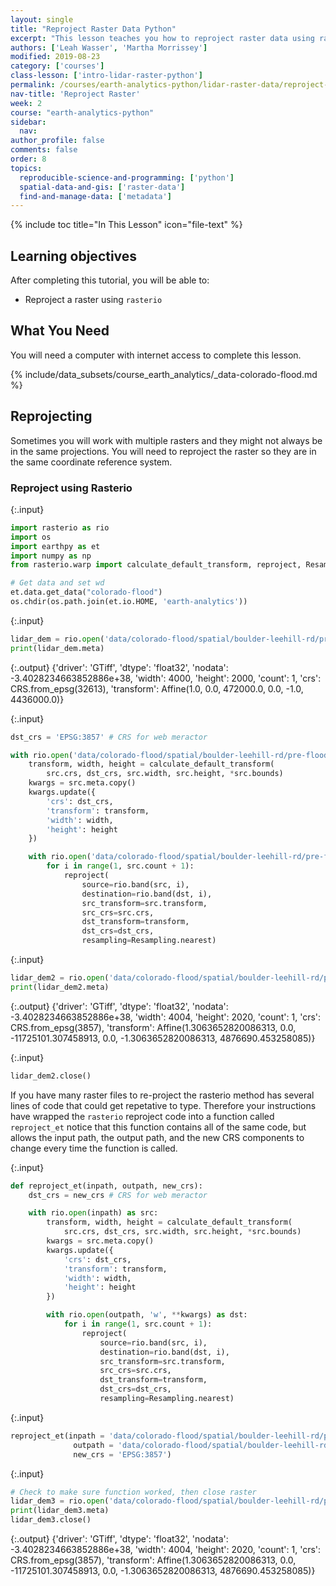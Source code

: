 ```yaml
---
layout: single
title: "Reproject Raster Data Python"
excerpt: "This lesson teaches you how to reproject raster data using rasterio."
authors: ['Leah Wasser', 'Martha Morrissey']
modified: 2019-08-23
category: ['courses']
class-lesson: ['intro-lidar-raster-python']
permalink: /courses/earth-analytics-python/lidar-raster-data/reproject-raster/
nav-title: 'Reproject Raster'
week: 2
course: "earth-analytics-python"
sidebar:
  nav:
author_profile: false
comments: false
order: 8
topics:
  reproducible-science-and-programming: ['python']
  spatial-data-and-gis: ['raster-data']
  find-and-manage-data: ['metadata']
---
```

{% include toc title="In This Lesson" icon="file-text" %}

<div class='notice--success' markdown="1">

## <i class="fa fa-graduation-cap" aria-hidden="true"></i> Learning objectives

After completing this tutorial, you will be able to:

* Reproject a raster using `rasterio`

## <i class="fa fa-check-square-o fa-2" aria-hidden="true"></i> What You Need

You will need a computer with internet access to complete this lesson.

{% include/data_subsets/course_earth_analytics/_data-colorado-flood.md %}

</div>


## Reprojecting 
Sometimes you will work with multiple rasters and they might not always be in the same projections. You will need to reproject the raster so they are in the same coordinate reference system.

### Reproject using Rasterio

{:.input}
```python
import rasterio as rio
import os
import earthpy as et
import numpy as np
from rasterio.warp import calculate_default_transform, reproject, Resampling

# Get data and set wd
et.data.get_data("colorado-flood")
os.chdir(os.path.join(et.io.HOME, 'earth-analytics'))
```

{:.input}
```python
lidar_dem = rio.open('data/colorado-flood/spatial/boulder-leehill-rd/pre-flood/lidar/pre_DTM.tif')
print(lidar_dem.meta)
```

{:.output}
    {'driver': 'GTiff', 'dtype': 'float32', 'nodata': -3.4028234663852886e+38, 'width': 4000, 'height': 2000, 'count': 1, 'crs': CRS.from_epsg(32613), 'transform': Affine(1.0, 0.0, 472000.0,
           0.0, -1.0, 4436000.0)}




{:.input}
```python
dst_crs = 'EPSG:3857' # CRS for web meractor 

with rio.open('data/colorado-flood/spatial/boulder-leehill-rd/pre-flood/lidar/pre_DTM.tif') as src:
    transform, width, height = calculate_default_transform(
        src.crs, dst_crs, src.width, src.height, *src.bounds)
    kwargs = src.meta.copy()
    kwargs.update({
        'crs': dst_crs,
        'transform': transform,
        'width': width,
        'height': height
    })

    with rio.open('data/colorado-flood/spatial/boulder-leehill-rd/pre-flood/lidar/pre_DTM_repoject.tif', 'w', **kwargs) as dst:
        for i in range(1, src.count + 1):
            reproject(
                source=rio.band(src, i),
                destination=rio.band(dst, i),
                src_transform=src.transform,
                src_crs=src.crs,
                dst_transform=transform,
                dst_crs=dst_crs,
                resampling=Resampling.nearest)
```

{:.input}
```python
lidar_dem2 = rio.open('data/colorado-flood/spatial/boulder-leehill-rd/pre-flood/lidar/pre_DTM_repoject.tif')
print(lidar_dem2.meta)
```

{:.output}
    {'driver': 'GTiff', 'dtype': 'float32', 'nodata': -3.4028234663852886e+38, 'width': 4004, 'height': 2020, 'count': 1, 'crs': CRS.from_epsg(3857), 'transform': Affine(1.3063652820086313, 0.0, -11725101.307458913,
           0.0, -1.3063652820086313, 4876690.453258085)}



{:.input}
```python
lidar_dem2.close()
```

If you have many raster files to re-project the rasterio method has several lines of code that could get repetative to type. Therefore your instructions have wrapped the `rasterio` reproject code into a function called `reproject_et` notice that this function contains all of the same code, but allows the input path, the output path, and the new CRS components to change every time the function is called.

{:.input}
```python
def reproject_et(inpath, outpath, new_crs):
    dst_crs = new_crs # CRS for web meractor 

    with rio.open(inpath) as src:
        transform, width, height = calculate_default_transform(
            src.crs, dst_crs, src.width, src.height, *src.bounds)
        kwargs = src.meta.copy()
        kwargs.update({
            'crs': dst_crs,
            'transform': transform,
            'width': width,
            'height': height
        })

        with rio.open(outpath, 'w', **kwargs) as dst:
            for i in range(1, src.count + 1):
                reproject(
                    source=rio.band(src, i),
                    destination=rio.band(dst, i),
                    src_transform=src.transform,
                    src_crs=src.crs,
                    dst_transform=transform,
                    dst_crs=dst_crs,
                    resampling=Resampling.nearest)
```

{:.input}
```python
reproject_et(inpath = 'data/colorado-flood/spatial/boulder-leehill-rd/pre-flood/lidar/pre_DTM.tif', 
              outpath = 'data/colorado-flood/spatial/boulder-leehill-rd/pre-flood/lidar/pre_DTM_repoject2.tif', 
              new_crs = 'EPSG:3857')
```

{:.input}
```python
# Check to make sure function worked, then close raster
lidar_dem3 = rio.open('data/colorado-flood/spatial/boulder-leehill-rd/pre-flood/lidar/pre_DTM_repoject2.tif')
print(lidar_dem3.meta)
lidar_dem3.close()
```

{:.output}
    {'driver': 'GTiff', 'dtype': 'float32', 'nodata': -3.4028234663852886e+38, 'width': 4004, 'height': 2020, 'count': 1, 'crs': CRS.from_epsg(3857), 'transform': Affine(1.3063652820086313, 0.0, -11725101.307458913,
           0.0, -1.3063652820086313, 4876690.453258085)}


